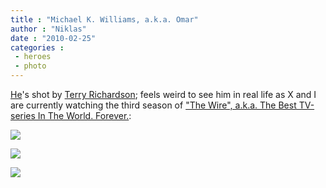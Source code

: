 ```yaml
---
title : "Michael K. Williams, a.k.a. Omar"
author : "Niklas"
date : "2010-02-25"
categories : 
 - heroes
 - photo
---
```


[He](http://www.michaelkennethwilliams.com)'s shot by [Terry Richardson](http://www.terrysdiary.com); feels weird to see him in real life as X and I are currently watching the third season of ["The Wire", a.k.a. The Best TV-series In The World. Forever.](http://en.wikipedia.org/wiki/The%20Wire):

[![](http://27.media.tumblr.com/tumblr_kyb1fzLzL81qa42jro1_500.jpg)](http://27.media.tumblr.com/tumblr_kyb1fzLzL81qa42jro1_500.jpg)

[![](http://28.media.tumblr.com/tumblr_ky95iay4qp1qa42jro1_500.jpg)](http://28.media.tumblr.com/tumblr_ky95iay4qp1qa42jro1_500.jpg)

[![](http://30.media.tumblr.com/tumblr_ky1r47JHSF1qa42jro1_500.jpg)](http://30.media.tumblr.com/tumblr_ky1r47JHSF1qa42jro1_500.jpg)
